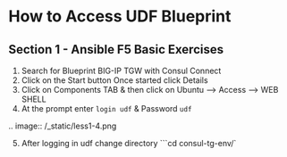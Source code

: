 # How to Access UDF Blueprint

## Section 1 - Ansible F5 Basic Exercises

1. Search for Blueprint BIG-IP TGW with Consul Connect
2. Click on the Start button Once started click Details
3. Click on Components TAB & then click on Ubuntu --> Access --> WEB SHELL
4. At the prompt enter ``` login udf ``` & Password ``` udf ```

 .. image:: /_static/less1-4.png

5. After logging in udf change directory ```cd consul-tg-env/`

